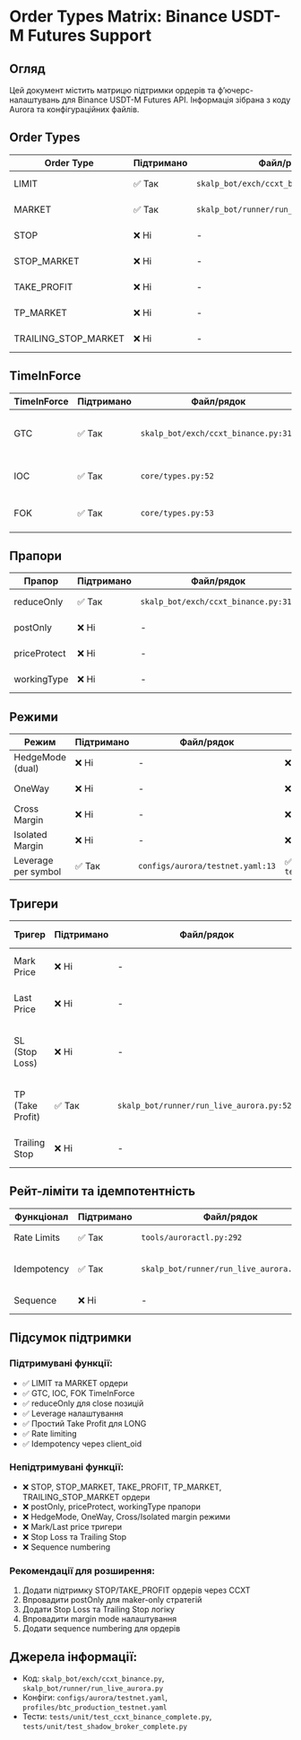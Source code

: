 # Order Types Matrix: Binance USDT-M Futures Support

## Огляд
Цей документ містить матрицю підтримки ордерів та ф’ючерс-налаштувань для Binance USDT-M Futures API. Інформація зібрана з коду Aurora та конфігураційних файлів.

## Order Types

| Order Type | Підтримано | Файл/рядок | Тест є | Примітки |
|------------|------------|------------|--------|----------|
| LIMIT | ✅ Так | `skalp_bot/exch/ccxt_binance.py:313` | ✅ `tests/test_exchange_adapters.py:77` | Використовується для maker ордерів |
| MARKET | ✅ Так | `skalp_bot/runner/run_live_aurora.py:472` | ✅ `tests/unit/test_ccxt_binance_complete.py:232` | Використовується для taker ордерів |
| STOP | ❌ Ні | - | ❌ | Не знайдено у коді |
| STOP_MARKET | ❌ Ні | - | ❌ | Не знайдено у коді |
| TAKE_PROFIT | ❌ Ні | - | ❌ | Не знайдено у коді |
| TP_MARKET | ❌ Ні | - | ❌ | Не знайдено у коді |
| TRAILING_STOP_MARKET | ❌ Ні | - | ❌ | Не знайдено у коді |

## TimeInForce

| TimeInForce | Підтримано | Файл/рядок | Тест є | Примітки |
|-------------|------------|------------|--------|----------|
| GTC | ✅ Так | `skalp_bot/exch/ccxt_binance.py:313` | ✅ `tests/unit/test_ccxt_binance_complete.py:229` | За замовчуванням для limit ордерів |
| IOC | ✅ Так | `core/types.py:52` | ✅ `tests/unit/test_shadow_broker_complete.py:525` | Підтримується у типах та тестах |
| FOK | ✅ Так | `core/types.py:53` | ✅ `tests/unit/test_shadow_broker_complete.py:560` | Підтримується у типах та тестах |

## Прапори

| Прапор | Підтримано | Файл/рядок | Тест є | Примітки |
|--------|------------|------------|--------|----------|
| reduceOnly | ✅ Так | `skalp_bot/exch/ccxt_binance.py:317` | ✅ `tests/unit/test_ccxt_binance_complete.py:276` | Використовується для close позицій |
| postOnly | ❌ Ні | - | ❌ | Не знайдено у коді |
| priceProtect | ❌ Ні | - | ❌ | Не знайдено у коді |
| workingType | ❌ Ні | - | ❌ | Не знайдено у коді |

## Режими

| Режим | Підтримано | Файл/рядок | Тест є | Примітки |
|-------|------------|------------|--------|----------|
| HedgeMode (dual) | ❌ Ні | - | ❌ | Не знайдено у коді |
| OneWay | ❌ Ні | - | ❌ | Не знайдено у коді |
| Cross Margin | ❌ Ні | - | ❌ | Не знайдено у коді |
| Isolated Margin | ❌ Ні | - | ❌ | Не знайдено у коді |
| Leverage per symbol | ✅ Так | `configs/aurora/testnet.yaml:13` | ✅ `tests/test_sizing_kelly.py:283` | Налаштовується у конфігах |

## Тригери

| Тригер | Підтримано | Файл/рядок | Тест є | Примітки |
|--------|------------|------------|--------|----------|
| Mark Price | ❌ Ні | - | ❌ | Не знайдено у коді |
| Last Price | ❌ Ні | - | ❌ | Не знайдено у коді |
| SL (Stop Loss) | ❌ Ні | - | ❌ | Не знайдено у коді (тільки SLA) |
| TP (Take Profit) | ✅ Так | `skalp_bot/runner/run_live_aurora.py:523` | ❌ | Простий TP для LONG позицій |
| Trailing Stop | ❌ Ні | - | ❌ | Не знайдено у коді |

## Рейт-ліміти та ідемпотентність

| Функціонал | Підтримано | Файл/рядок | Тест є | Примітки |
|------------|------------|------------|--------|----------|
| Rate Limits | ✅ Так | `tools/auroractl.py:292` | ✅ `tools/exchange_smoke/binance_smoke.py:137` | enableRateLimit у CCXT |
| Idempotency | ✅ Так | `skalp_bot/runner/run_live_aurora.py:456` | ✅ `tests/unit/test_execution_idempotency.py` | client_oid для уникнення дублікатів |
| Sequence | ❌ Ні | - | ❌ | Не знайдено у коді |

## Підсумок підтримки

### Підтримувані функції:
- ✅ LIMIT та MARKET ордери
- ✅ GTC, IOC, FOK TimeInForce
- ✅ reduceOnly для close позицій
- ✅ Leverage налаштування
- ✅ Простий Take Profit для LONG
- ✅ Rate limiting
- ✅ Idempotency через client_oid

### Непідтримувані функції:
- ❌ STOP, STOP_MARKET, TAKE_PROFIT, TP_MARKET, TRAILING_STOP_MARKET ордери
- ❌ postOnly, priceProtect, workingType прапори
- ❌ HedgeMode, OneWay, Cross/Isolated margin режими
- ❌ Mark/Last price тригери
- ❌ Stop Loss та Trailing Stop
- ❌ Sequence numbering

### Рекомендації для розширення:
1. Додати підтримку STOP/TAKE_PROFIT ордерів через CCXT
2. Впровадити postOnly для maker-only стратегій
3. Додати Stop Loss та Trailing Stop логіку
4. Впровадити margin mode налаштування
5. Додати sequence numbering для ордерів

## Джерела інформації:
- Код: `skalp_bot/exch/ccxt_binance.py`, `skalp_bot/runner/run_live_aurora.py`
- Конфіги: `configs/aurora/testnet.yaml`, `profiles/btc_production_testnet.yaml`
- Тести: `tests/unit/test_ccxt_binance_complete.py`, `tests/unit/test_shadow_broker_complete.py`
